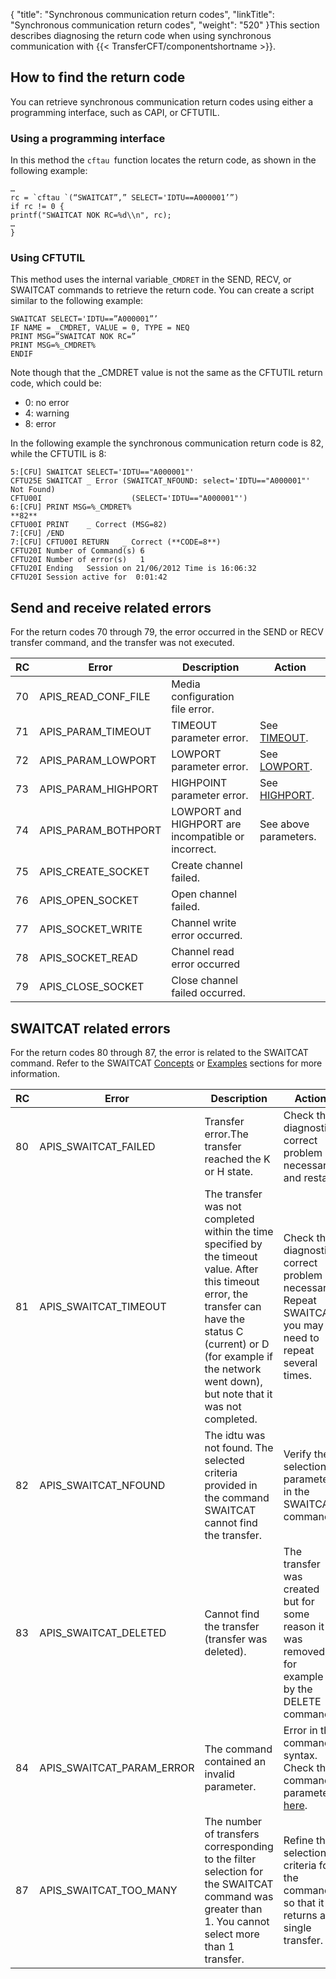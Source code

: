{
    "title": "Synchronous communication return codes",
    "linkTitle": "Synchronous communication return codes",
    "weight": "520"
}This section describes diagnosing the  return code  when using synchronous communication with {{< TransferCFT/componentshortname  >}}.

## How to find the return code

You can retrieve synchronous communication return codes using either  a programming interface, such as CAPI, or CFTUTIL.

### Using a programming interface

In this method  the `cftau `function locates the return code, as shown in the following example:

```
…
rc = `cftau `(“SWAITCAT”,” SELECT='IDTU==A000001’”)
if rc != 0 {
printf("SWAITCAT NOK RC=%d\\n", rc);
…
}
```

### Using CFTUTIL

This method uses the  internal variable`_CMDRET`  in the SEND, RECV, or SWAITCAT commands to retrieve the return code. You can create a script similar to the following example:

```
SWAITCAT SELECT='IDTU==”A000001”’
IF NAME = _CMDRET, VALUE = 0, TYPE = NEQ
PRINT MSG=”SWAITCAT NOK RC=”
PRINT MSG=%_CMDRET%
ENDIF
```

Note though that the \_CMDRET value is not  the same as the CFTUTIL return code, which could be:

-   0: no error
-   4: warning
-   8: error

In the following example the synchronous communication return code is 82, while the CFTUTIL is 8:

```
5:[CFU] SWAITCAT SELECT='IDTU=="A000001"'
CFTU25E SWAITCAT _ Error (SWAITCAT_NFOUND: select='IDTU=="A000001"' Not Found)
CFTU00I                    (SELECT='IDTU=="A000001"')
6:[CFU] PRINT MSG=%_CMDRET%
**82**
CFTU00I PRINT    _ Correct (MSG=82)
7:[CFU] /END
7:[CFU] CFTU00I RETURN   _ Correct (**CODE=8**)
CFTU20I Number of Command(s) 6
CFTU20I Number of error(s)   1
CFTU20I Ending   Session on 21/06/2012 Time is 16:06:32
CFTU20I Session active for  0:01:42
```

## Send and receive related errors

For the return codes 70 through 79, the error occurred in the SEND or RECV transfer command, and the transfer was not executed.


| RC  | Error  | Description  | Action  |
| --- | --- | --- | --- |
| 70  | APIS_READ_CONF_FILE  | Media configuration file error.  |   |
| 71  | APIS_PARAM_TIMEOUT  | TIMEOUT parameter error.  | See <a href="../../../c_intro_userinterfaces/command_summary/parameter_intro/timeout">TIMEOUT</a>.  |
| 72  | APIS_PARAM_LOWPORT  | LOWPORT parameter error.  | See <a href="../../../c_intro_userinterfaces/command_summary/parameter_intro/lowport">LOWPORT</a>.  |
| 73  | APIS_PARAM_HIGHPORT  | HIGHPOINT parameter error.  | See <a href="../../../c_intro_userinterfaces/command_summary/parameter_intro/highport">HIGHPORT</a>.  |
| 74  | APIS_PARAM_BOTHPORT  | LOWPORT and HIGHPORT are incompatible or incorrect.  | See above parameters.  |
| 75  | APIS_CREATE_SOCKET  | Create channel failed.  |   |
| 76  | APIS_OPEN_SOCKET  | Open channel failed.  |   |
| 77  | APIS_SOCKET_WRITE  | Channel write error occurred.  |   |
| 78  | APIS_SOCKET_READ  | Channel read error occurred  |   |
| 79  | APIS_CLOSE_SOCKET  | Close channel failed occurred.  |   |


## SWAITCAT related errors

For the return codes 80 through 87, the error is related to the SWAITCAT command. Refer to the SWAITCAT [Concepts](../../../c_intro_userinterfaces/about_cftutil/managing_transfer_states/swaitcat_concepts) or [Examples](../../../c_intro_userinterfaces/about_cftutil/managing_transfer_states/sync_transfer_request_tasks) sections for more information.  


| RC  | Error  | Description  | Action  |
| --- | --- | --- | --- |
| 80  | APIS_SWAITCAT_FAILED  | Transfer error.The transfer reached the K or H state.      | Check the diagnostic, correct problem if necessary, and restart.  |
| 81  | APIS_SWAITCAT_TIMEOUT  | The transfer was not completed within the time specified by the timeout value. After this timeout error, the transfer can have the status C (current) or D (for example if the network went down), but note that it was not completed.  |  Check the diagnostic, correct problem if necessary.<br/>Repeat SWAITCAT, you may need to repeat several times.  |
| 82  | APIS_SWAITCAT_NFOUND  | The idtu  was not found. The selected criteria provided in the command SWAITCAT cannot find the transfer.      | Verify the selection parameters in the SWAITCAT command.  |
| 83  | APIS_SWAITCAT_DELETED  | Cannot find the transfer (transfer was deleted).          | The transfer was created but for some reason it was removed, for example by the DELETE command.  |
| 84  | APIS_SWAITCAT_PARAM_ERROR  | The command contained an invalid parameter.      |  Error in the command syntax.<br/>Check the command parameters <a href="../../../c_intro_userinterfaces/about_cftutil/managing_transfer_states/sync_transfer_request_tasks">here</a>.  |
| 87  | APIS_SWAITCAT_TOO_MANY      | The number of transfers corresponding to the filter selection for the SWAITCAT command was greater than 1.  You cannot select more than 1 transfer.  | Refine the selection criteria for the command so that it returns a single transfer.  |

